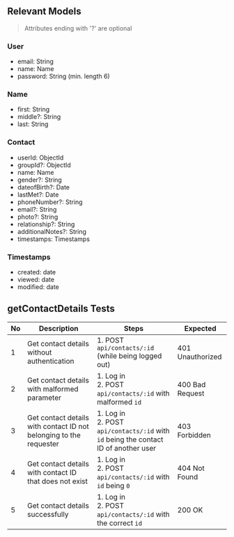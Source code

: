 ## Relevant Models
> Attributes ending with '?' are optional
### User
* email: String
* name: Name
* password: String (min. length 6)

### Name
* first: String
* middle?: String
* last: String

### Contact
* userId: ObjectId
* groupId?: ObjectId
* name: Name
* gender?: String
* dateofBirth?: Date
* lastMet?: Date
* phoneNumber?: String
* email?: String
* photo?: String
* relationship?: String
* additionalNotes?: String
* timestamps: Timestamps

### Timestamps
* created: date
* viewed: date
* modified: date

## getContactDetails Tests
| No  | Description                                                        | Steps                                                                                  | Expected         |
| --- | ------------------------------------------------------------------ | -------------------------------------------------------------------------------------- | ---------------- |
| 1   | Get contact details without authentication                         | 1. POST `api/contacts/:id` (while being logged out)                                    | 401 Unauthorized |
| 2   | Get contact details with malformed parameter                       | 1. Log in<br>2. POST `api/contacts/:id` with malformed `id`                            | 400 Bad Request  |
| 3   | Get contact details with contact ID not belonging to the requester | 1. Log in<br>2. POST `api/contacts/:id` with `id` being the contact ID of another user | 403 Forbidden    |
| 4   | Get contact details with contact ID that does not exist            | 1. Log in<br>2. POST `api/contacts/:id` with `id` being `0`                            | 404 Not Found    |
| 5   | Get contact details successfully                                   | 1. Log in<br>2. POST `api/contacts/:id` with the correct `id`                          | 200 OK           |